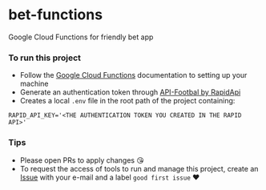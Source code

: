 # bet-functions
Google Cloud Functions for friendly bet app

### To run this project
- Follow the [Google Cloud Functions](https://cloud.google.com/functions) documentation to setting up your machine 
- Generate an authentication token through [API-Footbal by RapidApi](https://rapidapi.com/api-sports/api/api-football)
- Creates a local `.env` file in the root path of the project containing:
```.env
RAPID_API_KEY='<THE AUTHENTICATION TOKEN YOU CREATED IN THE RAPID API>'
```

### Tips
- Please open PRs to apply changes :kissing_heart:
- To request the access of tools to run and manage this project, create an [Issue](https://github.com/mob1st/bet-functions/issues) with your e-mail and a label `good first issue` :heart:
